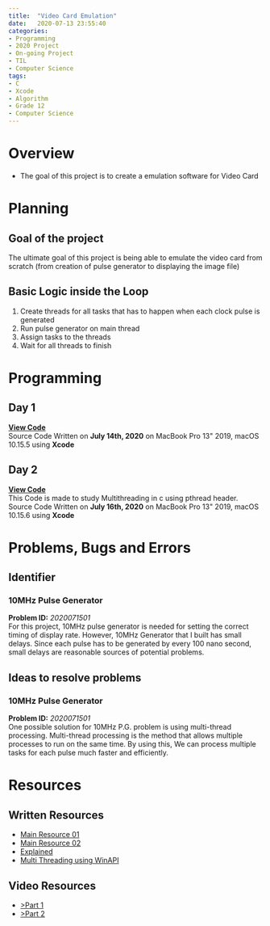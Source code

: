 ```yaml
---
title:  "Video Card Emulation"
date:   2020-07-13 23:55:40
categories:
- Programming
- 2020 Project
- On-going Project
- TIL
- Computer Science
tags:
- C
- Xcode
- Algorithm
- Grade 12
- Computer Science
---
```

# Overview
* The goal of this project is to create a emulation software for Video Card

# Planning
## Goal of the project
The ultimate goal of this project is being able to emulate the video card from scratch (from creation of pulse generator to displaying the image file)
## Basic Logic inside the Loop
1. Create threads for all tasks that has to happen when each clock pulse is generated
2. Run pulse generator on main thread
3. Assign tasks to the threads
4. Wait for all threads to finish

# Programming

## Day 1
<div>
    <a onclick="this.nextSibling.style.display=(this.nextSibling.style.display=='none')?'block':'none';" href="javascript:void(0)">
        <b>View Code</b>
    </a>
    <div style="DISPLAY : none">
        <script src="https://gist.github.com/andylang8445/c8acf059b1351aafb07407002f3bdae2.js"></script>
    </div>
</div>
Source Code Written on <b>July 14th, 2020</b> on MacBook Pro 13" 2019, macOS 10.15.5 using <b>Xcode</b>

## Day 2
<div>
    <a onclick="this.nextSibling.style.display=(this.nextSibling.style.display=='none')?'block':'none';" href="javascript:void(0)">
        <b>View Code</b>
    </a>
    <div style="DISPLAY : none">
        <script src="https://gist.github.com/andylang8445/8a627428e9e411ae32c08fa076c47070.js"></script>
    </div>
</div>
This Code is made to study Multithreading in c using pthread header.<br>
Source Code Written on <b>July 16th, 2020</b> on MacBook Pro 13" 2019, macOS 10.15.6 using <b>Xcode</b>

# Problems, Bugs and Errors
## Identifier
### 10MHz Pulse Generator
<b>Problem ID:</b> <i>2020071501</i><br>
For this project, 10MHz pulse generator is needed for setting the correct timing of display rate. However, 10MHz Generator that I built has small delays. Since each pulse has to be generated by every 100 nano second, small delays are reasonable sources of potential problems.

## Ideas to resolve problems
### 10MHz Pulse Generator
<b>Problem ID:</b> <i>2020071501</i><br>
One possible solution for 10MHz P.G. problem is using multi-thread processing. Multi-thread processing is the method that allows multiple processes to run on the same time. By using this, We can process multiple tasks for each pulse much faster and efficiently.

# Resources
## Written Resources
* <a href="https://bitsoul.tistory.com/156?category=683199" target="_blank">Main Resource 01</a>
* <a href="https://marlboroyw.tistory.com/227" target="_blank">Main Resource 02</a>
* <a href="https://m.blog.naver.com/three_letter/220333796848" target="_blank">Explained</a>
* <a href="https://doorbw.tistory.com/27" target="_blank">Multi Threading using WinAPI</a>
## Video Resources
* <a href="https://www.youtube.com/watch?v=l7rce6IQDWs" target="_blank">>Part 1</a>
* <a href="https://www.youtube.com/watch?v=uqY3FMuMuRo" target="_blank">>Part 2</a>
